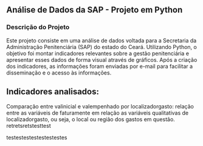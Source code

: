 ## Análise de Dados da SAP - Projeto em Python
### Descrição do Projeto
Este projeto consiste em uma análise de dados voltada para a Secretaria da Administração Penitenciária (SAP) do estado do Ceará. Utilizando Python, o objetivo foi montar indicadores relevantes sobre a gestão penitenciária e apresentar esses dados de forma visual através de gráficos. Após a criação dos indicadores, as informações foram enviadas por e-mail para facilitar a disseminação e o acesso às informações.

## Indicadores analisados:
Comparação entre valinicial e valempenhado por localizadorgasto: relação entre as variáveis de faturamente em relação as variáveis qualitativas de localizadorgasto, ou seja, o local ou região dos gastos em questão.<br />
retretsretstesttest<br />

testestestestestestestes<br />
